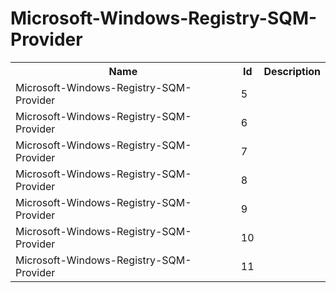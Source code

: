 # Microsoft-Windows-Registry-SQM-Provider

<table>
<colgroup><col/><col/><col/></colgroup>
<tr><th>Name</th><th>Id</th><th>Description</th></tr>
<tr><td>Microsoft-Windows-Registry-SQM-Provider</td><td>5</td><td></td></tr>
<tr><td>Microsoft-Windows-Registry-SQM-Provider</td><td>6</td><td></td></tr>
<tr><td>Microsoft-Windows-Registry-SQM-Provider</td><td>7</td><td></td></tr>
<tr><td>Microsoft-Windows-Registry-SQM-Provider</td><td>8</td><td></td></tr>
<tr><td>Microsoft-Windows-Registry-SQM-Provider</td><td>9</td><td></td></tr>
<tr><td>Microsoft-Windows-Registry-SQM-Provider</td><td>10</td><td></td></tr>
<tr><td>Microsoft-Windows-Registry-SQM-Provider</td><td>11</td><td></td></tr>
</table>
